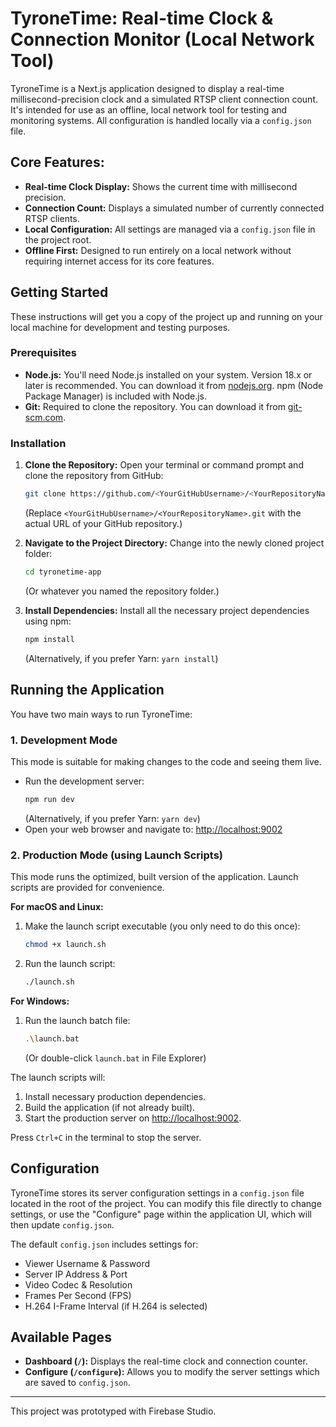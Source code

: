 # TyroneTime: Real-time Clock & Connection Monitor (Local Network Tool)

TyroneTime is a Next.js application designed to display a real-time millisecond-precision clock and a simulated RTSP client connection count. It's intended for use as an offline, local network tool for testing and monitoring systems. All configuration is handled locally via a `config.json` file.

## Core Features:

*   **Real-time Clock Display:** Shows the current time with millisecond precision.
*   **Connection Count:** Displays a simulated number of currently connected RTSP clients.
*   **Local Configuration:** All settings are managed via a `config.json` file in the project root.
*   **Offline First:** Designed to run entirely on a local network without requiring internet access for its core features.

## Getting Started

These instructions will get you a copy of the project up and running on your local machine for development and testing purposes.

### Prerequisites

*   **Node.js:** You'll need Node.js installed on your system. Version 18.x or later is recommended. You can download it from [nodejs.org](https://nodejs.org/). npm (Node Package Manager) is included with Node.js.
*   **Git:** Required to clone the repository. You can download it from [git-scm.com](https://git-scm.com/).

### Installation

1.  **Clone the Repository:**
    Open your terminal or command prompt and clone the repository from GitHub:
    ```bash
    git clone https://github.com/<YourGitHubUsername>/<YourRepositoryName>.git
    ```
    (Replace `<YourGitHubUsername>/<YourRepositoryName>.git` with the actual URL of your GitHub repository.)

2.  **Navigate to the Project Directory:**
    Change into the newly cloned project folder:
    ```bash
    cd tyronetime-app 
    ```
    (Or whatever you named the repository folder.)

3.  **Install Dependencies:**
    Install all the necessary project dependencies using npm:
    ```bash
    npm install
    ```
    (Alternatively, if you prefer Yarn: `yarn install`)


## Running the Application

You have two main ways to run TyroneTime:

### 1. Development Mode

This mode is suitable for making changes to the code and seeing them live.

*   Run the development server:
    ```bash
    npm run dev
    ```
    (Alternatively, if you prefer Yarn: `yarn dev`)
*   Open your web browser and navigate to: [http://localhost:9002](http://localhost:9002)

### 2. Production Mode (using Launch Scripts)

This mode runs the optimized, built version of the application. Launch scripts are provided for convenience.

**For macOS and Linux:**

1.  Make the launch script executable (you only need to do this once):
    ```bash
    chmod +x launch.sh
    ```
2.  Run the launch script:
    ```bash
    ./launch.sh
    ```

**For Windows:**

1.  Run the launch batch file:
    ```bash
    .\launch.bat
    ```
    (Or double-click `launch.bat` in File Explorer)

The launch scripts will:
1.  Install necessary production dependencies.
2.  Build the application (if not already built).
3.  Start the production server on [http://localhost:9002](http://localhost:9002).

Press `Ctrl+C` in the terminal to stop the server.

## Configuration

TyroneTime stores its server configuration settings in a `config.json` file located in the root of the project. You can modify this file directly to change settings, or use the "Configure" page within the application UI, which will then update `config.json`.

The default `config.json` includes settings for:
*   Viewer Username & Password
*   Server IP Address & Port
*   Video Codec & Resolution
*   Frames Per Second (FPS)
*   H.264 I-Frame Interval (if H.264 is selected)

## Available Pages

*   **Dashboard (`/`):** Displays the real-time clock and connection counter.
*   **Configure (`/configure`):** Allows you to modify the server settings which are saved to `config.json`.

---

This project was prototyped with Firebase Studio.
